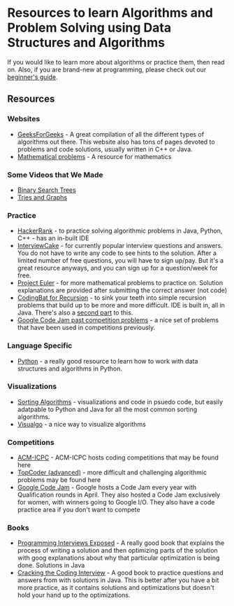 # Resources to learn Algorithms and Problem Solving using Data Structures and Algorithms

 If you would like to learn more about algorithms or practice them, then read on. Also, if you are brand-new at programming, please check out our [beginner's guide](first_timers_guide.md). 

## Resources

### Websites

* [GeeksForGeeks](http://www.geeksforgeeks.org/fundamentals-of-algorithms/) - A great compilation of all the different types of algorithms out there. This website also has tons of pages devoted to problems and code solutions, usually written in C++ or Java.
* [Mathematical problems](http://mathforum.org/dr.math/faq/) - A resource for mathematics


### Some Videos that We Made
* [Binary Search Trees](https://www.youtube.com/watch?v=ov2LTtBtTko)
* [Tries and Graphs](https://www.youtube.com/watch?v=_kKDHW1JKsc)


### Practice 
* [HackerRank](https://www.hackerrank.com/) - to practice solving algorithmic problems in Java, Python, C++ - has an in-built IDE
* [InterviewCake](https://www.interviewcake.com/) - for currently popular interview questions and answers. You do not have to write any code to see hints to the solution. After a limited number of free questions, you will have to sign up/pay. But it's a great resource anyways, and you can sign up for a question/week for free.
* [Project Euler](https://projecteuler.net/problems) - for more mathematical problems to practice on. Solution explanations are provided after submitting the correct answer (not code)
* [CodingBat for Recursion](http://codingbat.com/java/Recursion-1) - to sink your teeth into simple recursion problems that build up to be more and more difficult. IDE is built in, all in Java. There's also a [second part](http://codingbat.com/java/Recursion-2) to this.
* [Google Code Jam past competition problems](https://code.google.com/codejam/contest/9214486/dashboard) - a nice set of problems that have been used in competitions previously. 


### Language Specific
* [Python](http://interactivepython.org/runestone/static/pythonds/index.html) - a really good resource to learn how to work with data structures and algorithms in Python.


### Visualizations
* [Sorting Algorithms](http://www.sorting-algorithms.com/) - visualizations and code in psuedo code, but easily adatpable to Python and Java for all the most common sorting algorithms.
* [Visualgo](http://visualgo.net/) - a nice way to visualize algorithms


### Competitions
* [ACM-ICPC](http://acm.timus.ru/problemset.aspx) - ACM-ICPC hosts coding competitions that may be found here
* [TopCoder (advanced)](http://www.topcoder.com/) - more difficult and challenging algorithmic problems may be found here
* [Google Code Jam](https://code.google.com/codejam) - Google hosts a Code Jam every year with Qualification rounds in April. They also hosted a Code Jam exclusively for women, with winners going to Google I/O. They also have a code practice area if you don't want to compete

### Books
* [Programming Interviews Exposed](http://www.amazon.com/Programming-Interviews-Exposed-Secrets-Landing/dp/1118261364) - A really good book that explains the process of writing a solution and then optimizing parts of the solution with goog explanations about why that particular optimization is being done. Solutions in Java
* [Cracking the Coding Interview](http://www.amazon.com/Cracking-Coding-Interview-6th-Programming/dp/0984782850/) - A good book to practice questions and answers from with solutions in Java. This is better after you have a bit more practice, as it contains solutions and optimizations but doesn't hold your hand up to the optimizations.
